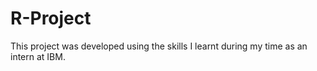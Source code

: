 # R-Project
This project was developed using the skills I learnt during my time as an intern at IBM.
